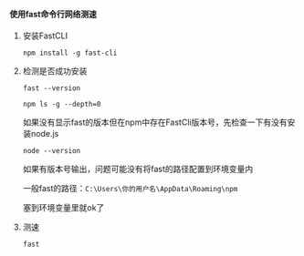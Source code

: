 #### 使用fast命令行网络测速

1. 安装FastCLI

   `npm install -g fast-cli`

2. 检测是否成功安装

   `fast --version`

   `npm ls -g --depth=0`

   如果没有显示fast的版本但在npm中存在FastCli版本号，先检查一下有没有安装node.js

   `node --version`

   如果有版本号输出，问题可能没有将fast的路径配置到环境变量内

   一般fast的路径：`C:\Users\你的用户名\AppData\Roaming\npm`

   塞到环境变量里就ok了

3. 测速

   `fast`